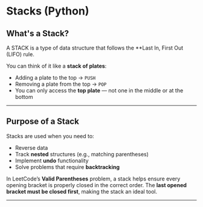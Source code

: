 # Stacks (Python)

## What's a Stack?

A STACK is a type of data structure that follows the **Last In, First Out (LIFO) rule.

You can think of it like a **stack of plates**:

- Adding a plate to the top → `PUSH`
- Removing a plate from the top → `POP`
- You can only access the **top plate** — not one in the middle or at the bottom

---

## Purpose of a Stack

Stacks are used when you need to:

- Reverse data
- Track **nested** structures (e.g., matching parentheses)
- Implement **undo** functionality
- Solve problems that require **backtracking**

In LeetCode’s **Valid Parentheses** problem, a stack helps ensure every opening bracket is properly closed in the correct order. The **last opened bracket must be closed first**, making the stack an ideal tool.

---
